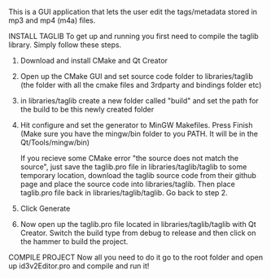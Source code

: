 This is a GUI application that lets the user 
edit the tags/metadata stored in mp3 and mp4 (m4a)
files.

INSTALL TAGLIB
To get up and running you first need to compile the taglib
library. Simply follow these steps.

1.	Download and install CMake and Qt Creator

2.	Open up the CMake GUI and set source code folder to libraries/taglib
	(the folder with all the cmake files and 3rdparty and bindings folder etc)
	
3.	in libraries/taglib create a new folder called "build" and set the path
	for the build to be this newly created folder

4.	Hit configure and set the generator to MinGW Makefiles. Press Finish
	(Make sure you have the mingw/bin folder to you PATH. It will be in the 
	Qt/Tools/mingw/bin)
	
	If you recieve some CMake error "the source does not match the source", 
	just save the taglib.pro file in libraries/taglib/taglib to some 
	temporary location, download the taglib source code from their github page
	and place the source code into libraries/taglib.
	Then place taglib.pro file back in libraries/taglib/taglib. 
	Go back to step 2.
	
5.	Click Generate

6.	Now open up the taglib.pro file located in libraries/taglib/taglib
	with Qt Creator. Switch the build type from debug to release and then
	click on the hammer to build the project.
	
COMPILE PROJECT
Now all you need to do it go to the root folder and open up id3v2Editor.pro
and compile and run it!